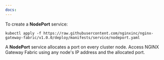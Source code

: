 ```yaml
---
docs:
---
```


To create a **NodePort** service:

```shell
kubectl apply -f https://raw.githubusercontent.com/nginxinc/nginx-gateway-fabric/v1.0.0/deploy/manifests/service/nodeport.yaml
```

A **NodePort** service allocates a port on every cluster node. Access NGINX Gateway Fabric using any node's IP address and the allocated port.
